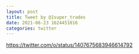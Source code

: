 ```yaml
--- 
layout: post 
title: Tweet by @1super_trades 
date: 2021-06-23 1624451016 
categories: twitter 
--- 
```

https://twitter.com/o/status/1407675683946614792
